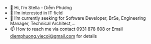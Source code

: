 - 👋 Hi, I’m Stella - Diễm Phương
- 👀 I’m interested in IT field
- 🌱 I’m currently seeking for Software Developer, BrSe, Engineering Manager, Technical Architect,...
- 📫 How to reach me via contact 0931 878 608 or Email diemphuong.viecoi@gmail.com for details 

<!---
StellaNguyen222/StellaNguyen222 is a ✨ special ✨ repository because its `README.md` (this file) appears on your GitHub profile.
You can click the Preview link to take a look at your changes.
--->
